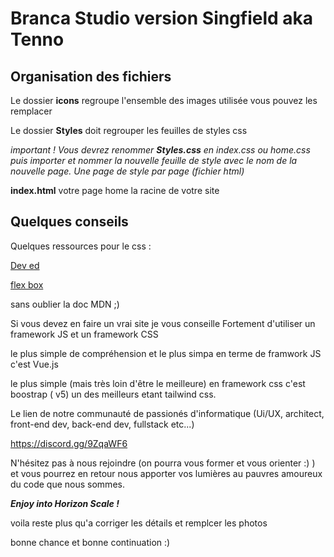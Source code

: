 # Branca Studio version Singfield aka Tenno

## Organisation des fichiers

Le dossier **icons** regroupe l'ensemble des images utilisée
vous pouvez les remplacer

Le dossier **Styles** doit regrouper les feuilles de styles css

*important ! Vous devrez renommer **Styles.css** en index.css ou home.css puis importer et nommer la  nouvelle feuille de style avec le nom de la nouvelle page.*
*Une page de style par page (fichier html)*

**index.html** votre page home la racine de votre site

## Quelques conseils

Quelques ressources pour le css :

[Dev ed](https://www.youtube.com/channel/UClb90NQQcskPUGDIXsQEz5Q)

[flex box](https://www.youtube.com/watch?v=Pl7LbpGr2uU)

sans oublier la doc MDN ;)

Si vous devez en faire un vrai site je vous conseille Fortement d'utiliser un framework JS et un framework CSS

le plus simple de compréhension et le plus simpa en terme de framwork JS c'est Vue.js

le plus simple (mais très loin d'être le meilleure) en framework css c'est boostrap ( v5) un des meilleurs etant tailwind css.

Le lien de notre communauté de passionés d'informatique (Ui/UX, architect, front-end dev, back-end dev, fullstack etc...)

https://discord.gg/9ZqaWF6

N'hésitez pas à nous rejoindre (on pourra vous former et vous orienter :) ) et vous pourrez en retour nous apporter vos lumières au pauvres amoureux du code que nous sommes.

***Enjoy into Horizon Scale !***

voila reste plus qu'a corriger les détails et remplcer les photos

bonne chance et bonne continuation :)

